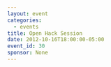 ```yaml
---
layout: event
categories: 
  - events
title: Open Hack Session
date: 2012-10-16T18:00:00-05:00
event_id: 30
sponsor: None
---
```



